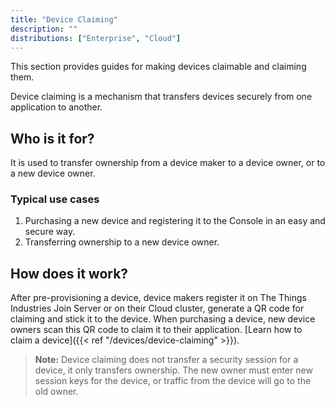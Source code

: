 ```yaml
---
title: "Device Claiming"
description: ""
distributions: ["Enterprise", "Cloud"]
--- 
```


This section provides guides for making devices claimable and claiming them.

Device claiming is a mechanism that transfers devices securely from one application to another.

<!--more-->

## Who is it for?

It is used to transfer ownership from a device maker to a device owner, or to a new device owner.

### Typical use cases

1. Purchasing a new device and registering it to the Console in an easy and secure way.
2. Transferring ownership to a new device owner.

## How does it work?

After pre-provisioning a device, device makers register it on The Things Industries Join Server or on their Cloud cluster, generate a QR code for claiming and stick it to the device. When purchasing a device, new device owners scan this QR code to claim it to their application. [Learn how to claim a device]({{< ref "/devices/device-claiming" >}}).

>**Note:** Device claiming does not transfer a security session for a device, it only transfers ownership. The new owner must enter new session keys for the device, or traffic from the device will go to the old owner.
